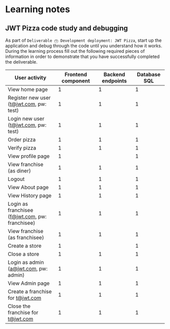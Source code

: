 # Learning notes

## JWT Pizza code study and debugging

As part of `Deliverable ⓵ Development deployment: JWT Pizza`, start up the application and debug through the code until you understand how it works. During the learning process fill out the following required pieces of information in order to demonstrate that you have successfully completed the deliverable.

| User activity                                       | Frontend component | Backend endpoints | Database SQL |
| --------------------------------------------------- | ------------------ | ----------------- | ------------ |
| View home page                                      | 1                  | 1                 | 1            |
| Register new user<br/>(t@jwt.com, pw: test)         | 1                  | 1                 | 1            |
| Login new user<br/>(t@jwt.com, pw: test)            | 1                  | 1                 | 1            |
| Order pizza                                         | 1                  | 1                 | 1            |
| Verify pizza                                        | 1                  | 1                 | 1            |
| View profile page                                   | 1                  |                   | 1            |
| View franchise<br/>(as diner)                       | 1                  | 1                 | 1            |
| Logout                                              | 1                  | 1                 | 1            |
| View About page                                     | 1                  | 1                 | 1            |
| View History page                                   | 1                  | 1                 | 1            |
| Login as franchisee<br/>(f@jwt.com, pw: franchisee) | 1                  | 1                 | 1            |
| View franchise<br/>(as franchisee)                  | 1                  | 1                 | 1            |
| Create a store                                      | 1                  |                   | 1            |
| Close a store                                       | 1                  | 1                 | 1            |
| Login as admin<br/>(a@jwt.com, pw: admin)           | 1                  | 1                 | 1            |
| View Admin page                                     | 1                  | 1                 | 1            |
| Create a franchise for t@jwt.com                    | 1                  | 1                 | 1            |
| Close the franchise for t@jwt.com                   | 1                  | 1                 | 1            |
